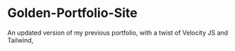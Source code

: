# Golden-Portfolio-Site
An updated version of my previous portfolio, with a twist of Velocity JS and Tailwind,
